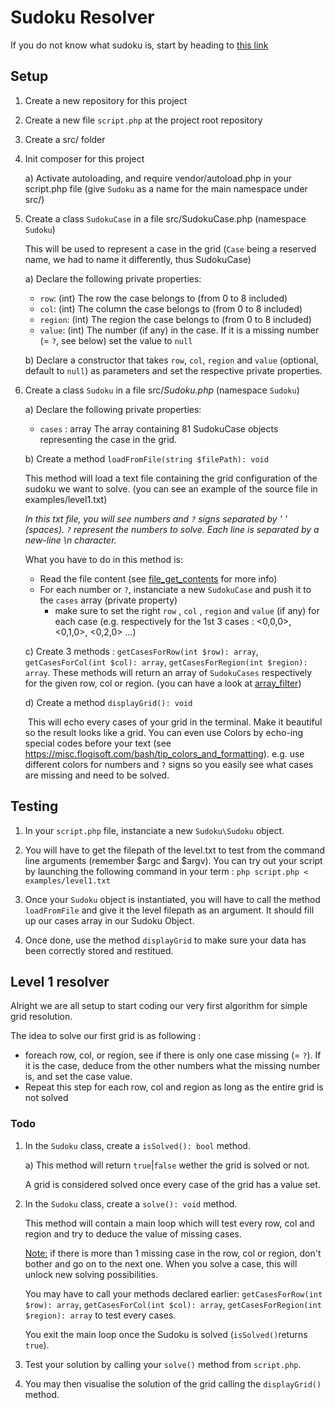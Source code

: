 # Sudoku Resolver

If you do not know what sudoku is, start by heading to [this link](https://fr.wikipedia.org/wiki/Sudoku)

## Setup


1. Create a new repository for this project

2. Create a new file `script.php` at the project root repository

3. Create a src/ folder

4. Init composer for this project

   a) Activate autoloading, and require vendor/autoload.php in your script.php file (give `Sudoku`  as a name for the main namespace under src/)

5. Create a class `SudokuCase` in a file src/SudokuCase.php (namespace `Sudoku`)

   This will be used to represent a case in the grid (`Case` being a reserved name, we had to name it differently, thus SudokuCase)

   a) Declare the following private properties:

     - `row`: (int) The row the case belongs to (from 0 to 8 included)
     - `col`: (int) The column the case belongs to (from 0 to 8 included)
     - `region`: (int) The region the case belongs to (from 0 to 8 included)
     - `value`: (int) The number (if any) in the case. If it is a missing number (= `?`, see below) set the value to `null`

   b) Declare a constructor that takes `row`, `col`, `region` and `value` (optional, default to `null`) as parameters and set the respective private properties.

6. Create a class `Sudoku` in a file src/_Sudoku.php_ (namespace `Sudoku`)

   a) Declare the following private properties:

   - `cases` : array<SudokuCase> The array containing 81 SudokuCase objects representing the case in the grid.

   b) Create a method `loadFromFile(string $filePath): void`

      This method will load a text file containing the grid configuration of the sudoku we want to solve. (you can see an example of the source file in examples/level1.txt)

   *In this txt file, you will see numbers and `?` signs separated by ' ' (spaces). `?` represent the numbers to solve. Each line is separated by a new-line \n character.*

      What you have to do in this method is:

      - Read the file content (see [file_get_contents](https://www.php.net/manual/en/function.file-get-contents.php) for more info)
      - For each number or `?`, instanciate a new `SudokuCase` and push it to the `cases` array (private property)
           - make sure to set the right  `row` , `col` ,  `region` and `value` (if any) for each case (e.g. respectively for the 1st 3 cases : <0,0,0>, <0,1,0>, <0,2,0> ...)

   c) Create 3 methods : `getCasesForRow(int $row): array`, `getCasesForCol(int $col): array`, `getCasesForRegion(int $region): array`. These methods will return an array of `SudokuCases` respectively for the given row, col or region. (you can have a look at [array_filter](https://www.php.net/manual/en/function.array-filter.php))

   d) Create a method `displayGrid(): void`

   ​	This will echo every cases of your grid in the terminal. Make it beautiful so the result looks like a grid. You can even use Colors by echo-ing special codes before your text (see https://misc.flogisoft.com/bash/tip_colors_and_formatting). e.g. use different colors for numbers and `?` signs so you easily see what cases are missing and need to be solved.

## Testing

1. In your `script.php` file, instanciate a new `Sudoku\Sudoku` object.

2. You will have to get the filepath of the level.txt to test from the command line arguments (remember $argc and $argv).
   You can try out your script by launching the following command in your term : `php script.php < examples/level1.txt`

3. Once your `Sudoku` object is instantiated, you will have to call the method `loadFromFile` and give it the level filepath as an argument. It should fill up our cases array in our Sudoku Object.
4. Once done, use the method `displayGrid` to make sure your data has been correctly stored and restitued. 

## Level 1 resolver

Alright we are all setup to start coding our very first algorithm for simple grid resolution.

The idea to solve our first grid is as following :

- foreach  row, col, or region, see if there is only one case missing (= `?`). If it is the case, deduce from the other numbers what the missing number is, and set the case value.
- Repeat this step for each row, col and region as long as the entire grid is not solved

### Todo

1. In the `Sudoku` class, create a `isSolved(): bool` method.

   a) This method will return `true`|`false` wether the grid is solved or not.

   A grid is considered solved once every case of the grid has a value set.

2. In the `Sudoku` class, create a `solve(): void` method.

   This method will contain a main loop which will test every row, col and region and try to deduce the value of missing cases.

   <u>Note:</u> if there is more than 1 missing case in the row, col or region, don't bother and go on to the next one. When you solve a case, this will unlock new solving possibilities.

   You may have to call your methods declared earlier: `getCasesForRow(int $row): array`, `getCasesForCol(int $col): array`, `getCasesForRegion(int $region): array` to test every cases.

   You exit the main loop once the Sudoku is solved (`isSolved()`returns `true`).

3. Test your solution by calling your `solve()` method from `script.php`.

4. You may then visualise the solution of the grid calling the `displayGrid()` method.